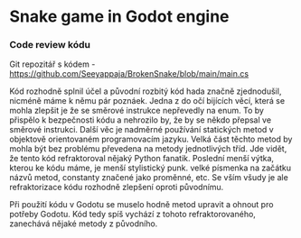 # Snake game in Godot engine

### Code review kódu
Git repozitář s kódem - https://github.com/Seeyappaja/BrokenSnake/blob/main/main.cs

Kód rozhodně splnil účel a původní rozbitý kód hada značně zjednodušil, nicméně máme k němu pár poznáek.
Jedna z do očí bijících věcí, která se mohla zlepšit je že se směrové instrukce nepřevedly na enum. 
To by přispělo k bezpečnosti kódu a nehrozilo by, že by se někdo přepsal ve směrové instrukci.
Další věc je nadměrné používání statických metod v objektově orientovaném programovacím jazyku.
Velká část těchto metod by mohla být bez problému převedena na metody jednotlivých tříd.
Jde vidět, že tento kód refraktoroval nějaký Python fanatik.
Poslední menší výtka, kterou ke kódu máme, je menší stylistický punk. velké písmenka na začátku názvů metod,
constanty značené jako proměnné, etc. Se vším všudy je ale refraktorizace kódu rozhodně zlepšení oproti původnímu.

Při použití kódu v Godotu se muselo hodně metod upravit a ohnout pro potřeby Godotu.
Kód tedy spíš vychází z tohoto refraktorovaného, zanechává nějaké metody z původního.
